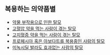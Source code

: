 ## 복용하는 의약품별

- [약물 부작용으로 인한 탈모](m04/m0401/m040106/m04010601)        
- [고혈압 약을 먹는 사람이 겪는 탈모](m04/m0401/m040106/m04010602)        
- [고지혈증 약을 먹는 사람이 겪는 탈모](m04/m0401/m040106/m04010603)        
- [프로페시아 혹은 아보다트를 복용중인 사람의 탈모](m04/m0401/m040106/m04010604)        
- [미녹시딜 발라도 효과없는 사람의 탈모](m04/m0401/m040106/m04010605)        
<!--stackedit_data:
eyJoaXN0b3J5IjpbOTI0NTk2NDg2LC0xNTQ5MDY1OTk2XX0=
-->